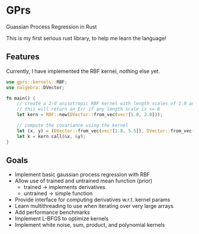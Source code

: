 # GPrs

Guassian Process Regression in Rust

This is my first serious rust library, to help me learn the language!

## Features

Currently, I have implemented the RBF kernel, nothing else yet.

```rs
use gprs::kernels::RBF;
use nalgebra::DVector;

fn main() {
    // create a 2-d anisotropic RBF kernel with length scales of 1.0 and 2.0
    // this will return an Err if any length scale is <= 0
    let kern = RBF::new(DVector::from_vec(vec![1.0, 2.0]));

    // compute the covariance using the kernel
    let (x, y) = (DVector::from_vec(vec![1.8, 5.5]), DVector::from_vec(vec![2.2, 3.0]));
    let k = kern.call(&x, &y);
}
```

## Goals

- Implement basic gaussian process regression with RBF
- Allow use of trained and untrained mean function (prior)
  - trained -> implements derivatives
  - untrained -> simple function
- Provide interface for computing derivatives w.r.t. kernel params
- Learn multithreading to use when iterating over very large arrays
- Add performance benchmarks
- Implement L-BFGS to optimize kernels
- Implement white noise, sum, product, and polynomial kernels
